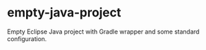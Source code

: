 # empty-java-project
Empty Eclipse Java project with Gradle wrapper and some standard configuration.
